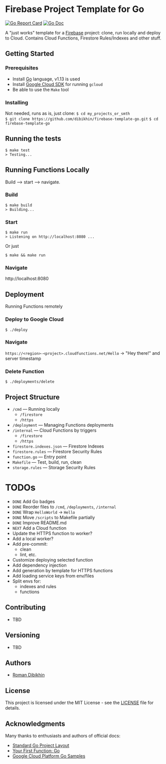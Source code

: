 # Firebase Project Template for Go

[![Go Report Card](https://goreportcard.com/badge/github.com/dibikhin/firebase-template-go?style=flat-square)](github.com/dibikhin/firebase-template-go)
[![Go Doc](https://img.shields.io/badge/godoc-reference-blue.svg?style=flat-square)](http://godoc.org/github.com/dibikhin/firebase-template-go)


A "just works" template for a [Firebase](https://firebase.google.com/) project: clone, run locally and deploy to Cloud. Contains Cloud Functions, Firestore Rules/Indexes and other stuff.

## Getting Started

### Prerequisites
- Install [Go](https://golang.org/doc/install) language, v1.13 is used
- Install [Google Cloud SDK](https://cloud.google.com/sdk/install) for running `gcloud`
- Be able to use the `Make` tool

### Installing
Not needed, runs as is, just clone:
`$ cd my_projects_or_smth`  
`$ git clone https://github.com/dibikhin/firebase-template-go.git`
`$ cd firebase-template-go`

## Running the tests
`$ make test`  
`> Testing...`  

## Running Functions Locally
Build --> start --> navigate.

### Build
`$ make build`  
`> Building...`  

### Start
`$ make run`  
`> Listening on http://localhost:8080 ...`  

Or just

`$ make && make run`

### Navigate
http://localhost:8080

## Deployment
Running Functions remotely

### Deploy to Google Cloud
`$ ./deploy`

### Navigate
`https://<region>-<project>.cloudfunctions.net/Hello` -> "Hey there!" and server timestamp

### Delete Function
`$ ./deployments/delete`

## Project Structure
- `/cmd` — Running locally
  - `/firestore`
  - `/https`
- `/deployment` — Managing Functions deployments
- `/internal` — Cloud Functions by triggers
  - `/firestore`
  - `/https`
- `firestore.indexes.json` — Firestore Indexes
- `firestore.rules` — Firestore Security Rules
- `function.go` — Entry point
- `Makefile` — Test, build, run, clean
- `storage.rules` — Storage Security Rules

# TODOs
- `DONE` Add Go badges
- `DONE` Reorder files to `/cmd`, `/deployments`, `/internal`
- `DONE` Wrap `HelloWorld` -> `Hello`
- `DONE` Move `/scripts` to Makefile partially
- `DONE` Improve README.md
- `NEXT` Add a Cloud function
- Update the HTTPS function to worker?
- Add a local worker?
- Add pre-commit:
  - clean
  - lint, etc.
- Customize deploying selected function
- Add dependency injection
- Add generation by template for HTTPS functions
- Add loading service keys from env/files
- Split envs for:
  - indexes and rules
  - functions

## Contributing
- TBD

## Versioning
- TBD

## Authors
- [Roman Dibikhin](https://github.com/dibikhin)

## License
This project is licensed under the MIT License - see the [LICENSE](./LICENSE) file for details.

## Acknowledgments
Many thanks to enthusiasts and authors of official docs:
- [Standard Go Project Layout](http://github.com/golang-standards/project-layout)
- [Your First Function: Go](https://cloud.google.com/functions/docs/first-go)
- [Google Cloud Platform Go Samples](https://github.com/GoogleCloudPlatform/golang-samples)
